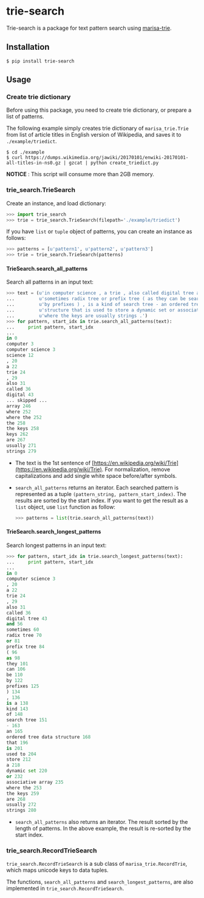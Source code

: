 # trie-search
Trie-search is a package for text pattern search using [marisa-trie](https://github.com/pytries/marisa-trie).

## Installation

```
$ pip install trie-search
```

## Usage

### Create trie dictionary
Before using this package, you need to create trie dictionary, or prepare a list of patterns.

The following example simply creates trie dictionary of `marisa_trie.Trie` from list of article titles in English version of Wikipedia, and saves it to `./example/triedict`.


```
$ cd ./example
$ curl https://dumps.wikimedia.org/jawiki/20170101/enwiki-20170101-all-titles-in-ns0.gz | gzcat | python create_triedict.py
```

**NOTICE** : This script will consume more than 2GB memory.

### trie_search.TrieSearch
Create an instance, and load dictionary:

```python
>>> import trie_search
>>> trie = trie_search.TrieSearch(filepath='./example/triedict')
```

If you have `list` or `tuple` object of patterns, you can create an instance as follows:

```python
>>> patterns = [u'pattern1', u'pattern2', u'pattern3']
>>> trie = trie_search.TrieSearch(patterns)
```

#### TrieSearch.search\_all\_patterns
Search all patterns in an input text:

```python
>>> text = (u'in computer science , a trie , also called digital tree and '
...         u'sometimes radix tree or prefix tree ( as they can be searched '
...         u'by prefixes ) , is a kind of search tree - an ordered tree data '
...         u'structure that is used to store a dynamic set or associative array '
...         u'where the keys are usually strings .')
>>> for pattern, start_idx in trie.search_all_patterns(text):
...     print pattern, start_idx
...
in 0
computer 3
computer science 3
science 12
, 20
a 22
trie 24
, 29
also 31
called 36
digital 43
... skipped ...
array 246
where 252
where the 252
the 258
the keys 258
keys 262
are 267
usually 271
strings 279 
```

* The text is the 1st sentence of [https://en.wikipedia.org/wiki/Trie](https://en.wikipedia.org/wiki/Trie). For normalization, remove capitalizations and add single white space before/after symbols.
* `search_all_patterns` returns an iterator. Each searched pattern is represented as a tuple `(pattern_string, pattern_start_index)`. The results are sorted by the start index. If you want to get the result as a `list` object, use `list` function as follow:
	
	```python
	>>> patterns = list(trie.search_all_patterns(text))
	```

#### TrieSearch.search\_longest\_patterns
Search longest patterns in an input text:

```python
>>> for pattern, start_idx in trie.search_longest_patterns(text):
...     print pattern, start_idx
...
in 0
computer science 3
, 20
a 22
trie 24
, 29
also 31
called 36
digital tree 43
and 56
sometimes 60
radix tree 70
or 81
prefix tree 84
( 96
as 98
they 101
can 106
be 110
by 122
prefixes 125
) 134
, 136
is a 138
kind 143
of 148
search tree 151
- 163
an 165
ordered tree data structure 168
that 196
is 201
used to 204
store 212
a 218
dynamic set 220
or 232
associative array 235
where the 253
the keys 259
are 268
usually 272
strings 280
```

* `search_all_patterns` also returns an iterator. The result sorted by the length of patterns. In the above example, the result is re-sorted by the start index.


### trie_search.RecordTrieSearch
`trie_search.RecordTrieSearch` is a sub class of `marisa_trie.RecordTrie`, which maps unicode keys to data tuples.

The functions, `search_all_patterns` and `search_longest_patterns`, are also implemented in `trie_search.RecordTrieSearch`.
